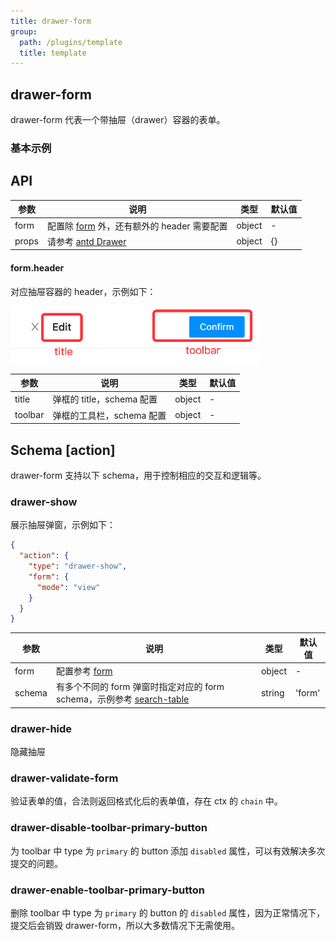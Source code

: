 ```yaml
---
title: drawer-form
group:
  path: /plugins/template
  title: template
---
```


## drawer-form

drawer-form 代表一个带抽屉（drawer）容器的表单。

### 基本示例

<code src="../../../samples/template/drawer-form/Basic.tsx"></code>

## API

| 参数  | 说明                                                           | 类型   | 默认值 |
| ----- | -------------------------------------------------------------- | ------ | ------ |
| form  | 配置除 [form](form/#api) 外，还有额外的 header 需要配置        | object | -      |
| props | 请参考 [antd Drawer](https://ant.design/components/drawer-cn/) | object | {}     |

#### form.header

对应抽屉容器的 header，示例如下：

<img src="../../assets/search-table-form-header.png" alt="search-table-form-header" width="400" />

| 参数    | 说明                      | 类型   | 默认值 |
| ------- | ------------------------- | ------ | ------ |
| title   | 弹框的 title，schema 配置 | object | -      |
| toolbar | 弹框的工具栏，schema 配置 | object | -      |

## Schema [action]

drawer-form 支持以下 schema，用于控制相应的交互和逻辑等。

### drawer-show

展示抽屉弹窗，示例如下：

```json
{
  "action": {
    "type": "drawer-show",
    "form": {
      "mode": "view"
    }
  }
}
```

| 参数 | 说明 | 类型 | 默认值 |
| --- | --- | --- | --- |
| form | 配置参考 [form](form/#api) | object | - |
| schema | 有多个不同的 form 弹窗时指定对应的 form schema，示例参考 [search-table](search-table#多个弹窗表单) | string | 'form' |

### drawer-hide

隐藏抽屉

### drawer-validate-form

验证表单的值，合法则返回格式化后的表单值，存在 ctx 的 `chain` 中。

### drawer-disable-toolbar-primary-button

为 toolbar 中 type 为 `primary` 的 button 添加 `disabled` 属性，可以有效解决多次提交的问题。

### drawer-enable-toolbar-primary-button

删除 toolbar 中 type 为 `primary` 的 button 的 `disabled` 属性，因为正常情况下，提交后会销毁 drawer-form，所以大多数情况下无需使用。
